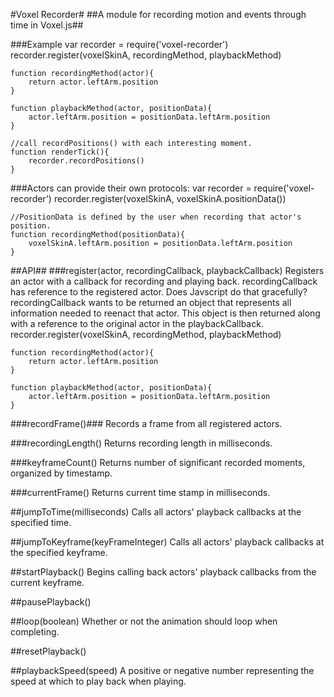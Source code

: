 #Voxel Recorder#
##A module for recording motion and events through time in Voxel.js##

###Example
	var recorder = require('voxel-recorder')
	recorder.register(voxelSkinA, recordingMethod, playbackMethod)

	function recordingMethod(actor){
		return actor.leftArm.position
	}

	function playbackMethod(actor, positionData){
		actor.leftArm.position = positionData.leftArm.position
	}

	//call recordPositions() with each interesting moment.
	function renderTick(){
		recorder.recordPositions()
	}



###Actors can provide their own protocols:
	var recorder = require('voxel-recorder')
	recorder.register(voxelSkinA, voxelSkinA.positionData())

	//PositionData is defined by the user when recording that actor's position.
	function recordingMethod(positionData){
		voxelSkinA.leftArm.position = positionData.leftArm.position
	}

##API##
###register(actor, recordingCallback, playbackCallback)
Registers an actor with a callback for recording and playing back.
recordingCallback has reference to the registered actor.  Does Javscript do that gracefully?
recordingCallback wants to be returned an object that represents all information needed to reenact that actor.  This object is then returned along with a reference to the original actor in the playbackCallback.
	recorder.register(voxelSkinA, recordingMethod, playbackMethod)

	function recordingMethod(actor){
		return actor.leftArm.position
	}

	function playbackMethod(actor, positionData){
		actor.leftArm.position = positionData.leftArm.position
	}

###recordFrame()###
Records a frame from all registered actors.

###recordingLength()
Returns recording length in milliseconds.

###keyframeCount()
Returns number of significant recorded moments, organized by timestamp.

###currentFrame()
Returns current time stamp in milliseconds.

##jumpToTime(milliseconds)
Calls all actors' playback callbacks at the specified time.

##jumpToKeyframe(keyFrameInteger)
Calls all actors' playback callbacks at the specified keyframe.

##startPlayback()
Begins calling back actors' playback callbacks from the current keyframe.

##pausePlayback()

##loop(boolean)
Whether or not the animation should loop when completing.

##resetPlayback()

##playbackSpeed(speed)
A positive or negative number representing the speed at which to play back when playing.